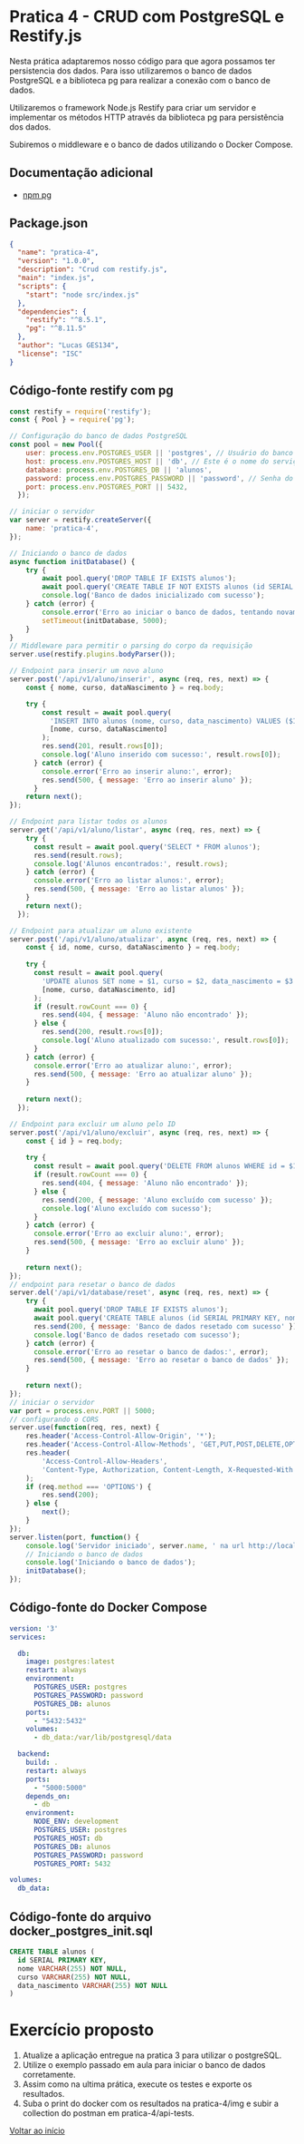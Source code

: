 # Pratica 4 - CRUD com PostgreSQL e Restify.js

Nesta prática adaptaremos nosso código para que agora possamos ter persistencia dos dados. Para isso utilizaremos o banco de dados PostgreSQL e a biblioteca pg para realizar a conexão com o banco de dados.

Utilizaremos o framework Node.js Restify para criar um servidor e implementar os métodos HTTP através da biblioteca pg para persistência dos dados.

Subiremos o middleware e o banco de dados utilizando o Docker Compose.


## Documentação adicional

-   [npm pg](https://www.npmjs.com/package/pg)


## Package.json

```json
{
  "name": "pratica-4",
  "version": "1.0.0",
  "description": "Crud com restify.js",
  "main": "index.js",
  "scripts": {
    "start": "node src/index.js"
  },
  "dependencies": {
    "restify": "^8.5.1",
    "pg": "^8.11.5"
  },
  "author": "Lucas GES134",
  "license": "ISC"
}

```

## Código-fonte restify com pg

```javascript
const restify = require('restify');
const { Pool } = require('pg');

// Configuração do banco de dados PostgreSQL
const pool = new Pool({
    user: process.env.POSTGRES_USER || 'postgres', // Usuário do banco de dados
    host: process.env.POSTGRES_HOST || 'db', // Este é o nome do serviço do banco de dados no Docker Compose
    database: process.env.POSTGRES_DB || 'alunos',
    password: process.env.POSTGRES_PASSWORD || 'password', // Senha do banco de dados
    port: process.env.POSTGRES_PORT || 5432,
  });

// iniciar o servidor
var server = restify.createServer({
    name: 'pratica-4',
});

// Iniciando o banco de dados
async function initDatabase() {
    try {
        await pool.query('DROP TABLE IF EXISTS alunos');
        await pool.query('CREATE TABLE IF NOT EXISTS alunos (id SERIAL PRIMARY KEY, nome VARCHAR(255) NOT NULL, curso VARCHAR(255) NOT NULL, data_nascimento VARCHAR(255) NOT NULL)');
        console.log('Banco de dados inicializado com sucesso');
    } catch (error) {
        console.error('Erro ao iniciar o banco de dados, tentando novamente em 5 segundos:', error);
        setTimeout(initDatabase, 5000);
    }
}
// Middleware para permitir o parsing do corpo da requisição
server.use(restify.plugins.bodyParser());

// Endpoint para inserir um novo aluno
server.post('/api/v1/aluno/inserir', async (req, res, next) => {
    const { nome, curso, dataNascimento } = req.body;

    try {
        const result = await pool.query(
          'INSERT INTO alunos (nome, curso, data_nascimento) VALUES ($1, $2, $3) RETURNING *',
          [nome, curso, dataNascimento]
        );
        res.send(201, result.rows[0]);
        console.log('Aluno inserido com sucesso:', result.rows[0]);
      } catch (error) {
        console.error('Erro ao inserir aluno:', error);
        res.send(500, { message: 'Erro ao inserir aluno' });
      }
    return next();
});

// Endpoint para listar todos os alunos
server.get('/api/v1/aluno/listar', async (req, res, next) => {
    try {
      const result = await pool.query('SELECT * FROM alunos');
      res.send(result.rows);
      console.log('Alunos encontrados:', result.rows);
    } catch (error) {
      console.error('Erro ao listar alunos:', error);
      res.send(500, { message: 'Erro ao listar alunos' });
    }
    return next();
  });

// Endpoint para atualizar um aluno existente
server.post('/api/v1/aluno/atualizar', async (req, res, next) => {
    const { id, nome, curso, dataNascimento } = req.body;
  
    try {
      const result = await pool.query(
        'UPDATE alunos SET nome = $1, curso = $2, data_nascimento = $3 WHERE id = $4 RETURNING *',
        [nome, curso, dataNascimento, id]
      );
      if (result.rowCount === 0) {
        res.send(404, { message: 'Aluno não encontrado' });
      } else {
        res.send(200, result.rows[0]);
        console.log('Aluno atualizado com sucesso:', result.rows[0]);
      }
    } catch (error) {
      console.error('Erro ao atualizar aluno:', error);
      res.send(500, { message: 'Erro ao atualizar aluno' });
    }
  
    return next();
  });

// Endpoint para excluir um aluno pelo ID
server.post('/api/v1/aluno/excluir', async (req, res, next) => {
    const { id } = req.body;
  
    try {
      const result = await pool.query('DELETE FROM alunos WHERE id = $1', [id]);
      if (result.rowCount === 0) {
        res.send(404, { message: 'Aluno não encontrado' });
      } else {
        res.send(200, { message: 'Aluno excluído com sucesso' });
        console.log('Aluno excluído com sucesso');
      }
    } catch (error) {
      console.error('Erro ao excluir aluno:', error);
      res.send(500, { message: 'Erro ao excluir aluno' });
    }
  
    return next();
});
// endpoint para resetar o banco de dados
server.del('/api/v1/database/reset', async (req, res, next) => {
    try {
      await pool.query('DROP TABLE IF EXISTS alunos');
      await pool.query('CREATE TABLE alunos (id SERIAL PRIMARY KEY, nome VARCHAR(255) NOT NULL, curso VARCHAR(255) NOT NULL, data_nascimento VARCHAR(255) NOT NULL)');
      res.send(200, { message: 'Banco de dados resetado com sucesso' });
      console.log('Banco de dados resetado com sucesso');
    } catch (error) {
      console.error('Erro ao resetar o banco de dados:', error);
      res.send(500, { message: 'Erro ao resetar o banco de dados' });
    }
  
    return next();
});
// iniciar o servidor
var port = process.env.PORT || 5000;
// configurando o CORS
server.use(function(req, res, next) {
    res.header('Access-Control-Allow-Origin', '*');
    res.header('Access-Control-Allow-Methods', 'GET,PUT,POST,DELETE,OPTIONS');
    res.header(
        'Access-Control-Allow-Headers',
        'Content-Type, Authorization, Content-Length, X-Requested-With'
    );
    if (req.method === 'OPTIONS') {
        res.send(200);
    } else {
        next();
    }
});
server.listen(port, function() {
    console.log('Servidor iniciado', server.name, ' na url http://localhost:' + port);
    // Iniciando o banco de dados
    console.log('Iniciando o banco de dados');
    initDatabase();
});


```

## Código-fonte do Docker Compose
    
```yaml
version: '3'
services:

  db:
    image: postgres:latest
    restart: always
    environment:
      POSTGRES_USER: postgres
      POSTGRES_PASSWORD: password
      POSTGRES_DB: alunos
    ports:
      - "5432:5432"
    volumes:
      - db_data:/var/lib/postgresql/data

  backend:
    build: .
    restart: always
    ports:
      - "5000:5000"
    depends_on:
      - db
    environment:
      NODE_ENV: development
      POSTGRES_USER: postgres
      POSTGRES_HOST: db
      POSTGRES_DB: alunos
      POSTGRES_PASSWORD: password
      POSTGRES_PORT: 5432

volumes:
  db_data:
```

## Código-fonte do arquivo docker_postgres_init.sql

```sql
CREATE TABLE alunos (
  id SERIAL PRIMARY KEY,
  nome VARCHAR(255) NOT NULL,
  curso VARCHAR(255) NOT NULL,
  data_nascimento VARCHAR(255) NOT NULL
)
```

# Exercício proposto

1. Atualize a aplicação entregue na pratica 3 para utilizar o postgreSQL.
2. Utilize o exemplo passado em aula para iniciar o banco de dados corretamente.
3. Assim como na ultima prática, execute os testes e exporte os resultados.
4. Suba o print do docker com os resultados na pratica-4/img e subir a collection do postman em pratica-4/api-tests.


[Voltar ao início](../../README.md)